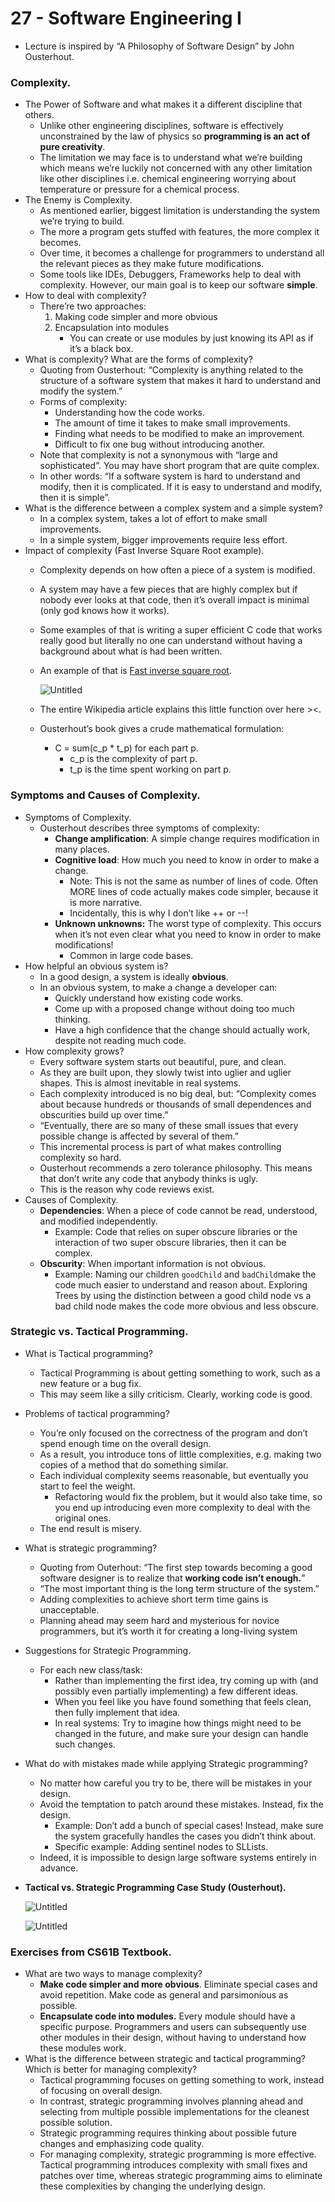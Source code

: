 # 27 - Software Engineering I

- Lecture is inspired by “A Philosophy of Software Design” by John Ousterhout.

### Complexity.

- The Power of Software and what makes it a different discipline that others.
    - Unlike other engineering disciplines, software is effectively unconstrained by the law of physics so **programming is an act of pure creativity**.
    - The limitation we may face is to understand what we’re building which means we’re luckily not concerned with any other limitation like other disciplines i.e. chemical engineering worrying about temperature or pressure for a chemical process.
- The Enemy is Complexity.
    - As mentioned earlier, biggest limitation is understanding the system we’re trying to build.
    - The more a program gets stuffed with features, the more complex it becomes.
    - Over time, it becomes a challenge for programmers to understand all the relevant pieces as they make future modifications.
    - Some tools like IDEs, Debuggers, Frameworks help to deal with complexity. However, our main goal is to keep our software **simple**.
- How to deal with complexity?
    - There’re two approaches:
        1. Making code simpler and more obvious 
        2. Encapsulation into modules
            - You can create or use modules by just knowing its API as if it’s a black box.
- What is complexity? What are the forms of complexity?
    - Quoting from Ousterhout: “Complexity is anything related to the structure of a software system that makes it hard to understand and modify the system.”
    - Forms of complexity:
        - Understanding how the code works.
        - The amount of time it takes to make small improvements.
        - Finding what needs to be modified to make an improvement.
        - Difficult to fix one bug without introducing another.
    - Note that complexity is not a synonymous with “large and sophisticated”. You may have short program that are quite complex.
    - In other words: “If a software system is hard to understand and modify, then it is complicated. If it is easy to understand and modify, then it is simple”.
- What is the difference between a complex system and a simple system?
    - In a complex system, takes a lot of effort to make small improvements.
    - In a simple system, bigger improvements require less effort.
- Impact of complexity (Fast Inverse Square Root example).
    - Complexity depends on how often a piece of a system is modified.
    - A system may have a few pieces that are highly complex but if nobody ever looks at that code, then it’s overall impact is minimal (only god knows how it works).
    - Some examples of that is writing a super efficient C code that works really good but literally no one can understand without having a background about what is had been written.
    - An example of that is [Fast inverse square root](https://en.wikipedia.org/wiki/Fast_inverse_square_root).
        
        ![Untitled](27%20-%20Software%20Engineering%20I%204673781e9ac64657aaec714520006eab/Untitled.png)
        
    - The entire Wikipedia article explains this little function over here ><.
    - Ousterhout’s book gives a crude mathematical formulation:
        - C = sum(c_p * t_p) for each part p.
            - c_p is the complexity of part p.
            - t_p is the time spent working on part p.

### Symptoms and Causes of Complexity.

- Symptoms of Complexity.
    - Ousterhout describes three symptoms of complexity:
        - **Change amplification**: A simple change requires modification in many places.
        - **Cognitive load**: How much you need to know in order to make a change.
            - Note: This is not the same as number of lines of code. Often MORE lines of code actually makes code simpler, because it is more narrative.
            - Incidentally, this is why I don’t like ++ or --!
        - **Unknown unknowns:** The worst type of complexity. This occurs when it’s not even clear what you need to know in order to make modifications!
            - Common in large code bases.
- How helpful an obvious system is?
    - In a good design, a system is ideally **obvious**.
    - In an obvious system, to make a change a developer can:
        - Quickly understand how existing code works.
        - Come up with a proposed change without doing too much thinking.
        - Have a high confidence that the change should actually work, despite not reading much code.
- How complexity grows?
    - Every software system starts out beautiful, pure, and clean.
    - As they are built upon, they slowly twist into uglier and uglier shapes. This is almost inevitable in real systems.
    - Each complexity introduced is no big deal, but: “Complexity comes about because hundreds or thousands of small dependences and obscurities build up over time.”
    - “Eventually, there are so many of these small issues that every possible change is affected by several of them.”
    - This incremental process is part of what makes controlling complexity so hard.
    - Ousterhout recommends a zero tolerance philosophy. This means that don’t write any code that anybody thinks is ugly.
    - This is the reason why code reviews exist.
- Causes of Complexity.
    - **Dependencies**: When a piece of code cannot be read, understood, and modified independently.
        - Example: Code that relies on super obscure libraries or the interaction of two super obscure libraries, then it can be complex.
    - **Obscurity**: When important information is not obvious.
        - Example: Naming our children `goodChild` and `badChild`make the code much easier to understand and reason about. Exploring Trees by using the distinction between a good child node vs a bad child node makes the code more obvious and less obscure.

### Strategic vs. Tactical Programming.

- What is Tactical programming?
    - Tactical Programming is about getting something to work, such as a new feature or a bug fix.
    - This may seem like a silly criticism. Clearly, working code is good.
- Problems of tactical programming?
    - You’re only focused on the correctness of the program and don’t spend enough time on the overall design.
    - As a result, you introduce tons of little complexities, e.g. making two copies of a method that do something similar.
    - Each individual complexity seems reasonable, but eventually you start to feel the weight.
        - Refactoring would fix the problem, but it would also take time, so you end up introducing even more complexity to deal with the original ones.
    - The end result is misery.
- What is strategic programming?
    - Quoting from Outerhout:  “The first step towards becoming a good software designer is to realize that **working code isn’t enough.**”
    - “The most important thing is the long term structure of the system.”
    - Adding complexities to achieve short term time gains is unacceptable.
    - Planning ahead may seem hard and mysterious for novice programmers, but it’s worth it for creating a long-living system
- Suggestions for Strategic Programming.
    - For each new class/task:
        - Rather than implementing the first idea, try coming up with (and possibly even partially implementing) a few different ideas.
        - When you feel like you have found something that feels clean, then fully implement that idea.
        - In real systems: Try to imagine how things might need to be changed in the future, and make sure your design can handle such changes.
- What do with mistakes made while applying Strategic programming?
    - No matter how careful you try to be, there will be mistakes in your design.
    - Avoid the temptation to patch around these mistakes. Instead, fix the design.
        - Example: Don’t add a bunch of special cases! Instead, make sure the system gracefully handles the cases you didn’t think about.
        - Specific example: Adding sentinel nodes to SLLists.
    - Indeed, it is impossible to design large software systems entirely in advance.
- ****Tactical vs. Strategic Programming Case Study (Ousterhout).****
    
    ![Untitled](27%20-%20Software%20Engineering%20I%204673781e9ac64657aaec714520006eab/Untitled%201.png)
    
    ![Untitled](27%20-%20Software%20Engineering%20I%204673781e9ac64657aaec714520006eab/Untitled%202.png)
    

### Exercises from CS61B Textbook.

- What are two ways to manage complexity?
    - **Make code simpler and more obvious**. Eliminate special cases and avoid repetition. Make code as general and parsimonious as possible.
    - **Encapsulate code into modules.** Every module should have a specific purpose. Programmers and users can subsequently use other modules in their design, without having to understand how these modules work.
- What is the difference between strategic and tactical programming? Which is better for managing complexity?
    - Tactical programming focuses on getting something to work, instead of focusing on overall design.
    - In contrast, strategic programming involves planning ahead and selecting from multiple possible implementations for the cleanest possible solution.
    - Strategic programming requires thinking about possible future changes and emphasizing code quality.
    - For managing complexity, strategic programming is more effective. Tactical programming introduces complexity with small fixes and patches over time, whereas strategic programming aims to eliminate these complexities by changing the underlying design.
